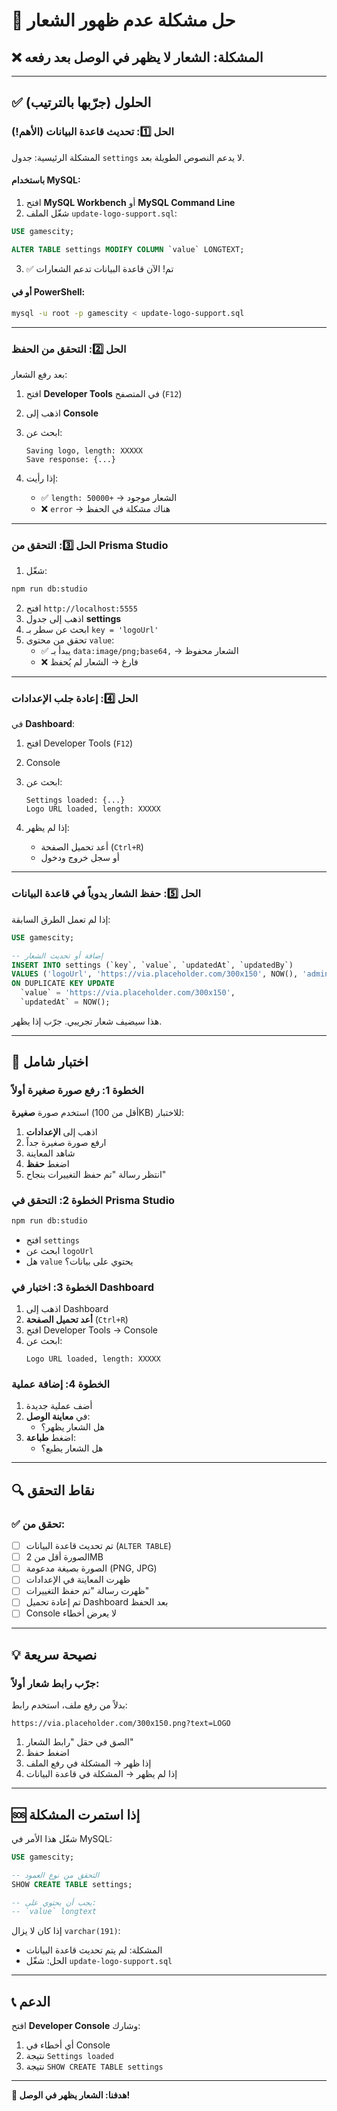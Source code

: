 # 🔧 حل مشكلة عدم ظهور الشعار

## ❌ المشكلة: الشعار لا يظهر في الوصل بعد رفعه

---

## ✅ الحلول (جرّبها بالترتيب)

### الحل 1️⃣: تحديث قاعدة البيانات (الأهم!)

المشكلة الرئيسية: جدول `settings` لا يدعم النصوص الطويلة بعد.

#### باستخدام MySQL:

1. افتح **MySQL Workbench** أو **MySQL Command Line**
2. شغّل الملف `update-logo-support.sql`:

```sql
USE gamescity;

ALTER TABLE settings MODIFY COLUMN `value` LONGTEXT;
```

3. ✅ تم! الآن قاعدة البيانات تدعم الشعارات

#### أو في PowerShell:
```bash
mysql -u root -p gamescity < update-logo-support.sql
```

---

### الحل 2️⃣: التحقق من الحفظ

بعد رفع الشعار:

1. افتح **Developer Tools** في المتصفح (`F12`)
2. اذهب إلى **Console**
3. ابحث عن:
   ```
   Saving logo, length: XXXXX
   Save response: {...}
   ```

4. إذا رأيت:
   - ✅ `length: 50000+` → الشعار موجود
   - ❌ `error` → هناك مشكلة في الحفظ

---

### الحل 3️⃣: التحقق من Prisma Studio

1. شغّل:
```bash
npm run db:studio
```

2. افتح `http://localhost:5555`
3. اذهب إلى جدول **settings**
4. ابحث عن سطر بـ `key = 'logoUrl'`
5. تحقق من محتوى `value`:
   - ✅ يبدأ بـ `data:image/png;base64,` → الشعار محفوظ
   - ❌ فارغ → الشعار لم يُحفظ

---

### الحل 4️⃣: إعادة جلب الإعدادات

في **Dashboard**:

1. افتح Developer Tools (`F12`)
2. Console
3. ابحث عن:
   ```
   Settings loaded: {...}
   Logo URL loaded, length: XXXXX
   ```

4. إذا لم يظهر:
   - أعد تحميل الصفحة (`Ctrl+R`)
   - أو سجل خروج ودخول

---

### الحل 5️⃣: حفظ الشعار يدوياً في قاعدة البيانات

إذا لم تعمل الطرق السابقة:

```sql
USE gamescity;

-- إضافة أو تحديث الشعار
INSERT INTO settings (`key`, `value`, `updatedAt`, `updatedBy`)
VALUES ('logoUrl', 'https://via.placeholder.com/300x150', NOW(), 'admin')
ON DUPLICATE KEY UPDATE 
  `value` = 'https://via.placeholder.com/300x150',
  `updatedAt` = NOW();
```

هذا سيضيف شعار تجريبي. جرّب إذا يظهر.

---

## 🧪 اختبار شامل

### الخطوة 1: رفع صورة صغيرة أولاً

استخدم صورة **صغيرة** (أقل من 100KB) للاختبار:

1. اذهب إلى **الإعدادات**
2. ارفع صورة صغيرة جداً
3. شاهد المعاينة
4. اضغط **حفظ**
5. انتظر رسالة "تم حفظ التغييرات بنجاح"

### الخطوة 2: التحقق في Prisma Studio

```bash
npm run db:studio
```

- افتح `settings`
- ابحث عن `logoUrl`
- هل `value` يحتوي على بيانات؟

### الخطوة 3: اختبار في Dashboard

1. اذهب إلى Dashboard
2. **أعد تحميل الصفحة** (`Ctrl+R`)
3. افتح Developer Tools → Console
4. ابحث عن:
   ```
   Logo URL loaded, length: XXXXX
   ```

### الخطوة 4: إضافة عملية

1. أضف عملية جديدة
2. في **معاينة الوصل**:
   - هل الشعار يظهر؟
3. اضغط **طباعة**:
   - هل الشعار يطبع؟

---

## 🔍 نقاط التحقق

### ✅ تحقق من:
- [ ] تم تحديث قاعدة البيانات (`ALTER TABLE`)
- [ ] الصورة أقل من 2MB
- [ ] الصورة بصيغة مدعومة (PNG, JPG)
- [ ] ظهرت المعاينة في الإعدادات
- [ ] ظهرت رسالة "تم حفظ التغييرات"
- [ ] تم إعادة تحميل Dashboard بعد الحفظ
- [ ] Console لا يعرض أخطاء

---

## 💡 نصيحة سريعة

### جرّب رابط شعار أولاً:

بدلاً من رفع ملف، استخدم رابط:

```
https://via.placeholder.com/300x150.png?text=LOGO
```

1. الصق في حقل "رابط الشعار"
2. اضغط حفظ
3. إذا ظهر → المشكلة في رفع الملف
4. إذا لم يظهر → المشكلة في قاعدة البيانات

---

## 🆘 إذا استمرت المشكلة

شغّل هذا الأمر في MySQL:

```sql
USE gamescity;

-- التحقق من نوع العمود
SHOW CREATE TABLE settings;

-- يجب أن يحتوي على:
-- `value` longtext
```

إذا كان لا يزال `varchar(191)`:
- المشكلة: لم يتم تحديث قاعدة البيانات
- الحل: شغّل `update-logo-support.sql`

---

## 📞 الدعم

افتح **Developer Console** وشارك:
1. أي أخطاء في Console
2. نتيجة `Settings loaded`
3. نتيجة `SHOW CREATE TABLE settings`

---

**🎯 هدفنا: الشعار يظهر في الوصل!**


